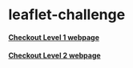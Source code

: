 # leaflet-challenge

#### [Checkout Level 1 webpage](https://zibozhao0804.github.io/leaflet-challenge/Leaflet-Step-1/index.html)

#### [Checkout Level 2 webpage](https://zibozhao0804.github.io/leaflet-challenge/Leaflet-Step-2/index.html)

